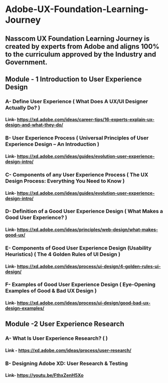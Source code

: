 # Adobe-UX-Foundation-Learning-Journey
## Nasscom UX Foundation Learning Journey is created by experts from Adobe and aligns 100% to the curriculum approved by the Industry and Government.

## Module - 1 Introduction to User Experience Design
### A- Define User Experience ( What Does A UX/UI Designer Actually Do? )
#### Link- https://xd.adobe.com/ideas/career-tips/16-experts-explain-ux-design-and-what-they-do/

### B- User Experience Process ( Universal Principles of User Experience Design – An Introduction )
#### Link- https://xd.adobe.com/ideas/guides/evolution-user-experience-design-intro/

### C- Components of any User Experience Process ( The UX Design Process: Everything You Need to Know )
#### Link- https://xd.adobe.com/ideas/guides/evolution-user-experience-design-intro/

### D- Definition of a Good User Experience Design ( What Makes a Good User Experience? )
#### Link- https://xd.adobe.com/ideas/principles/web-design/what-makes-good-ux/

### E- Components of Good User Experience Design (Usability Heuristics) ( The 4 Golden Rules of UI Design )
#### Link- https://xd.adobe.com/ideas/process/ui-design/4-golden-rules-ui-design/

### F- Examples of Good User Experience Design ( Eye-Opening Examples of Good & Bad UX Design ) 
#### Link- https://xd.adobe.com/ideas/process/ui-design/good-bad-ux-design-examples/

## Module -2 User Experience Research

### A- What Is User Experience Research? (  )
#### Link - https://xd.adobe.com/ideas/process/user-research/

### B- Designing Adobe XD: User Research & Testing
#### Link- https://youtu.be/FthxZenH5Xo

